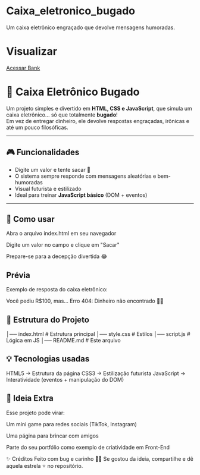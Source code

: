 # Caixa_eletronico_bugado
Um caixa eletrônico engraçado que devolve mensagens humoradas.



# Visualizar

[Acessar Bank](https://angela-silva.github.io/caixa_eletronico_bugado/)

# 🏧 Caixa Eletrônico Bugado

Um projeto simples e divertido em **HTML, CSS e JavaScript**, que simula um caixa eletrônico... só que totalmente **bugado**!  
Em vez de entregar dinheiro, ele devolve respostas engraçadas, irônicas e até um pouco filosóficas.  

---

## 🎮 Funcionalidades
- Digite um valor e tente sacar 💸
- O sistema sempre responde com mensagens aleatórias e bem-humoradas
- Visual futurista e estilizado
- Ideal para treinar **JavaScript básico** (DOM + eventos)

---

## 🚀 Como usar

Abra o arquivo index.html em seu navegador

Digite um valor no campo e clique em "Sacar"

Prepare-se para a decepção divertida 😂

## Prévia
Exemplo de resposta do caixa eletrônico:

Você pediu R$100, mas... Erro 404: Dinheiro não encontrado 🚫💸

## 📂 Estrutura do Projeto

│── index.html   # Estrutura principal
│── style.css    # Estilos
│── script.js    # Lógica em JS
│── README.md    # Este arquivo

## 💡 Tecnologias usadas

HTML5 → Estrutura da página
CSS3 → Estilização futurista
JavaScript → Interatividade (eventos + manipulação do DOM)

## 🎉 Ideia Extra
Esse projeto pode virar:

Um mini game para redes sociais (TikTok, Instagram)

Uma página para brincar com amigos

Parte do seu portfólio como exemplo de criatividade em Front-End

✨ Créditos
Feito com bug e carinho 🐞💖
Se gostou da ideia, compartilhe e dê aquela estrela ⭐ no repositório.
